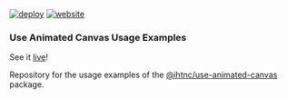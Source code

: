 [![deploy](https://img.shields.io/github/actions/workflow/status/ihtnc/use-animated-canvas/deploy-samples.yml?label=deploy&logo=github+actions&logoColor=white)](https://github.com/ihtnc/use-animated-canvas/actions/workflows/deploy-samples.yml)
[![website](https://img.shields.io/badge/website-view-blue?logo=github)](https://ihtnc.github.io/use-animated-canvas/)

### Use Animated Canvas Usage Examples

See it [live](https://ihtnc.github.io/use-animated-canvas/)!

Repository for the usage examples of the [@ihtnc/use-animated-canvas](https://www.npmjs.com/package/@ihtnc/use-animated-canvas) package.